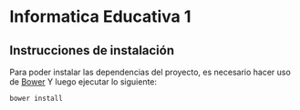 # Informatica Educativa 1
## Instrucciones de instalación
Para poder instalar las dependencias del proyecto, es necesario hacer uso de [Bower](http://bower.io/)
Y luego ejecutar lo siguiente:
```
bower install
```